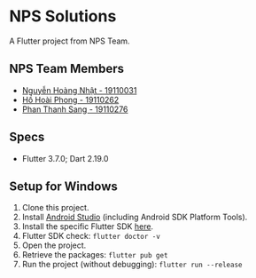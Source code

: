 # NPS Solutions

A Flutter project from NPS Team.

## NPS Team Members
- [Nguyễn Hoàng Nhật - 19110031](https://www.facebook.com/fb.nhat)
- [Hồ Hoài Phong - 19110262](https://www.facebook.com/hohoai.phong.98)
- [Phan Thanh Sang - 19110276](https://www.facebook.com/sangphan.45)

## Specs
- Flutter 3.7.0; Dart 2.19.0

## Setup for Windows
1. Clone this project.
2. Install [Android Studio](https://developer.android.com/studio) (including Android SDK Platform Tools).
3. Install the specific Flutter SDK [here](https://docs.flutter.dev/development/tools/sdk/releases).
4. Flutter SDK check: ```flutter doctor -v```
5. Open the project.
6. Retrieve the packages: ```flutter pub get```
7. Run the project (without debugging): ```flutter run --release```